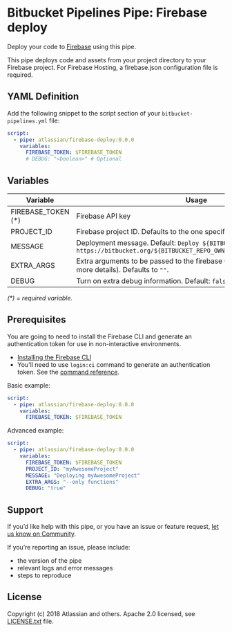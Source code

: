# Bitbucket Pipelines Pipe: Firebase deploy

Deploy your code to [Firebase](https://firebase.google.com/) using this pipe.

This pipe deploys code and assets from your project directory to your Firebase project. 
For Firebase Hosting, a firebase.json configuration file is required.

## YAML Definition

Add the following snippet to the script section of your `bitbucket-pipelines.yml` file:

```yaml
script:
  - pipe: atlassian/firebase-deploy:0.0.0
    variables:
      FIREBASE_TOKEN: $FIREBASE_TOKEN
      # DEBUG: "<boolean>" # Optional
```
## Variables

| Variable              | Usage                                                       |
| --------------------- | ----------------------------------------------------------- |
| FIREBASE_TOKEN (*)    | Firebase API key |
| PROJECT_ID            | Firebase project ID. Defaults to the one specified in the `.firebaserc` file |
| MESSAGE               | Deployment message. Default: `Deploy ${BITBUCKET_COMMIT} from https://bitbucket.org/${BITBUCKET_REPO_OWNER}/${BITBUCKET_REPO_SLUG}` |
| EXTRA_ARGS            | Extra arguments to be passed to the firebase CLI (see Firebase docs for more details). Defaults to `""`.
| DEBUG                 | Turn on extra debug information. Default: `false`. |

_(*) = required variable._

## Prerequisites

You are going to need to install the Firebase CLI and generate an authentication token for use in non-interactive environments.

* [Installing the Firebase CLI](https://firebase.google.com/docs/cli/#install_the_firebase_cli)
* You'll need to use `login:ci` command to generate an authentication token. See the [command reference](https://firebase.google.com/docs/cli/#administrative_commands).


Basic example:

```yaml
script:
  - pipe: atlassian/firebase-deploy:0.0.0
    variables:
      FIREBASE_TOKEN: $FIREBASE_TOKEN
```

Advanced example:

```yaml
script:
  - pipe: atlassian/firebase-deploy:0.0.0
    variables:
      FIREBASE_TOKEN: $FIREBASE_TOKEN
      PROJECT_ID: "myAwesomeProject"
      MESSAGE: "Deploying myAwesomeProject"
      EXTRA_ARGS: "--only functions"
      DEBUG: "true"
```

## Support
If you’d like help with this pipe, or you have an issue or feature request, [let us know on Community](https://community.atlassian.com/t5/forums/postpage/choose-node/true/interaction-style/qanda?add-tags=bitbucket-pipelines,pipes,deployment,firebase).

If you’re reporting an issue, please include:

- the version of the pipe
- relevant logs and error messages
- steps to reproduce

## License
Copyright (c) 2018 Atlassian and others.
Apache 2.0 licensed, see [LICENSE.txt](LICENSE.txt) file.
